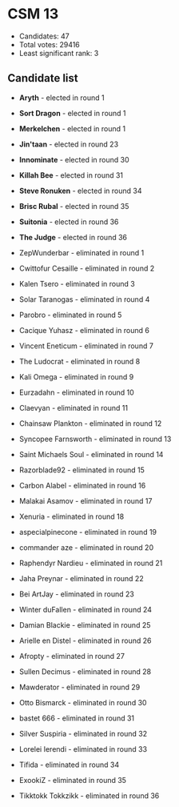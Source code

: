 # CSM 13

* Candidates: 47
* Total votes: 29416
* Least significant rank: 3

## Candidate list


  * **Aryth** - elected in round 1
  * **Sort Dragon** - elected in round 1
  * **Merkelchen** - elected in round 1
  * **Jin'taan** - elected in round 23
  * **Innominate** - elected in round 30
  * **Killah Bee** - elected in round 31
  * **Steve Ronuken** - elected in round 34
  * **Brisc Rubal** - elected in round 35
  * **Suitonia** - elected in round 36
  * **The Judge** - elected in round 36


  * ZepWunderbar - eliminated in round 1
  * Cwittofur Cesaille - eliminated in round 2
  * Kalen Tsero - eliminated in round 3
  * Solar Taranogas - eliminated in round 4
  * Parobro - eliminated in round 5
  * Cacique Yuhasz - eliminated in round 6
  * Vincent Eneticum - eliminated in round 7
  * The Ludocrat - eliminated in round 8
  * Kali Omega - eliminated in round 9
  * Eurzadahn - eliminated in round 10
  * Claevyan - eliminated in round 11
  * Chainsaw Plankton - eliminated in round 12
  * Syncopee Farnsworth - eliminated in round 13
  * Saint Michaels Soul - eliminated in round 14
  * Razorblade92 - eliminated in round 15
  * Carbon Alabel - eliminated in round 16
  * Malakai Asamov - eliminated in round 17
  * Xenuria - eliminated in round 18
  * aspecialpinecone - eliminated in round 19
  * commander aze - eliminated in round 20
  * Raphendyr Nardieu - eliminated in round 21
  * Jaha Preynar - eliminated in round 22
  * Bei ArtJay - eliminated in round 23
  * Winter duFallen - eliminated in round 24
  * Damian Blackie - eliminated in round 25
  * Arielle en Distel - eliminated in round 26
  * Afropty - eliminated in round 27
  * Sullen Decimus - eliminated in round 28
  * Mawderator - eliminated in round 29
  * Otto Bismarck - eliminated in round 30
  * bastet 666 - eliminated in round 31
  * Silver Suspiria - eliminated in round 32
  * Lorelei Ierendi - eliminated in round 33
  * Tifida - eliminated in round 34
  * ExookiZ - eliminated in round 35
  * Tikktokk Tokkzikk - eliminated in round 36


